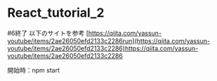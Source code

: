 # React_tutorial_2
#6終了
以下のサイトを参考
[https://qiita.com/yassun-youtube/items/2ae26050efd2133c2286run](https://qiita.com/yassun-youtube/items/2ae26050efd2133c2286)https://qiita.com/yassun-youtube/items/2ae26050efd2133c2286

開始時：npm start
